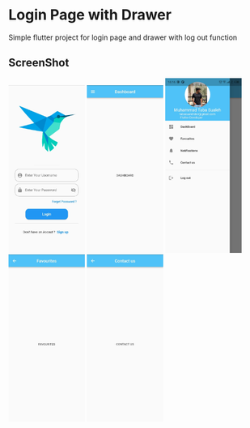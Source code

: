# Login Page with Drawer 

Simple flutter project for login page and drawer with log out function

## ScreenShot

<img src = "assets/1.login.jpeg" width= 30% height = 50%>  
<img src = "assets/2.Dashboard.jpeg" width= 30% height = 50%>

<img src = "assets/3.Drawer.jpeg" width= 30% height = 50%>
<img src = "assets/4.favorites.jpeg" width= 30% height = 50%>
<img src = "assets/5.contactus.jpeg" width =30% height = 50% >